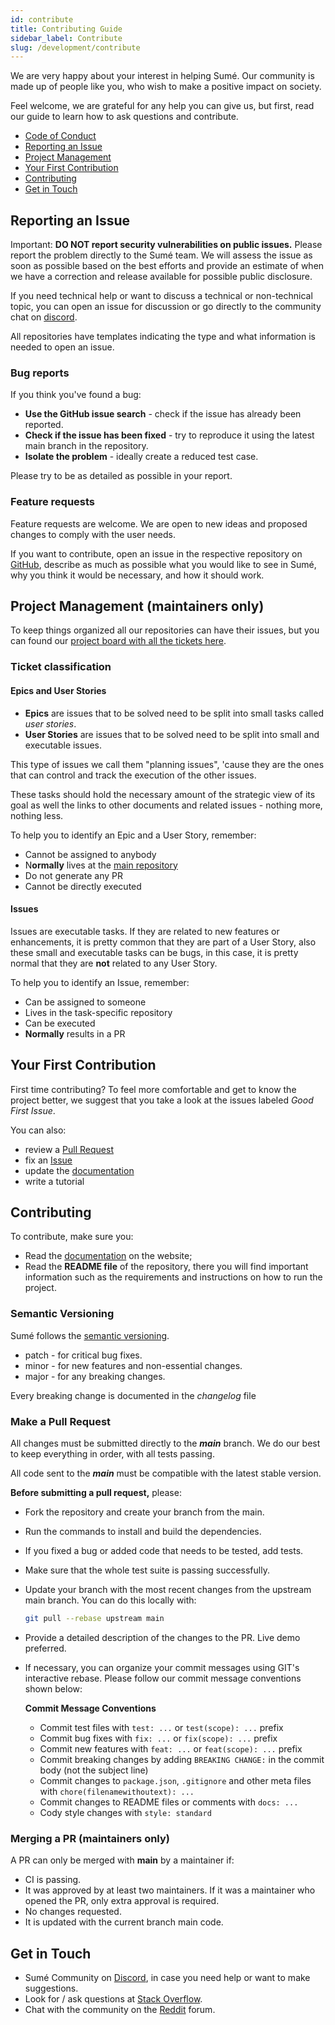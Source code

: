 ```yaml
---
id: contribute
title: Contributing Guide
sidebar_label: Contribute
slug: /development/contribute
---
```


We are very happy about your interest in helping Sumé. Our community is made up of people like you, who wish to make a positive impact on society.

Feel welcome, we are grateful for any help you can give us, but first, read our guide to learn how to ask questions and contribute.

- [Code of Conduct](/docs/conduct)
- [Reporting an Issue](/docs/development/contribute#reporting-an-issue)
- [Project Management](/docs/development/contribute#project-management-maintainers-only)
- [Your First Contribution](/docs/development/contribute#your-first-contribution)
- [Contributing](/docs/development/contribute#contributing)
- [Get in Touch](/docs/development/contribute#get-in-touch)

## Reporting an Issue

Important: **DO NOT report security vulnerabilities on public issues.** Please report the problem directly to the Sumé team. We will assess the issue as soon as possible based on the best efforts and provide an estimate of when we have a correction and release available for possible public disclosure.

If you need technical help or want to discuss a technical or non-technical topic, you can open an issue for discussion or go directly to the community chat on [discord](https://discord.com/invite/aaJzjBunTZ).

All repositories have templates indicating the type and what information is needed to open an issue.

### Bug reports

If you think you've found a bug:

- **Use the GitHub issue search** - check if the issue has already been reported.
- **Check if the issue has been fixed** - try to reproduce it using the latest main branch in the repository.
- **Isolate the problem** - ideally create a reduced test case.

Please try to be as detailed as possible in your report.

### Feature requests

Feature requests are welcome. We are open to new ideas and proposed changes to comply with the user needs.

If you want to contribute, open an issue in the respective repository on [GitHub](https://github.com/sumelms), describe as much as possible what you would like to see in Sumé, why you think it would be necessary, and how it should work.

## Project Management (maintainers only)

To keep things organized all our repositories can have their issues, but you can found our [project board with all the tickets here](https://github.com/orgs/sumelms/projects/1).

### Ticket classification

#### Epics and User Stories

- **Epics** are issues that to be solved need to be split into small tasks called *user stories*.
- **User Stories** are issues that to be solved need to be split into small and executable issues.

This type of issues we call them "planning issues", 'cause they are the ones that can control and track the execution of the other issues.

These tasks should hold the necessary amount of the strategic view of its goal as well the links to other documents and related issues - nothing more, nothing less.

To help you to identify an Epic and a User Story, remember:

- Cannot be assigned to anybody
- N**ormally** lives at the [main repository](https://github.com/sumelms/sumelms)
- Do not generate any PR
- Cannot be directly executed

#### Issues

Issues are executable tasks. If they are related to new features or enhancements, it is pretty common that they are part of a User Story, also these small and executable tasks can be bugs, in this case, it is pretty normal that they are **not** related to any User Story.

To help you to identify an Issue, remember:

- Can be assigned to someone
- Lives in the task-specific repository
- Can be executed
- **Normally** results in a PR

## Your First Contribution

First time contributing? To feel more comfortable and get to know the project better, we suggest that you take a look at the issues labeled *Good First Issue*.

You can also:

- review a [Pull Request](https://github.com/sumelms)
- fix an [Issue](https://github.com/sumelms)
- update the [documentation](https://github.com/sumelms/website/tree/main/docs)
- write a tutorial

## Contributing

To contribute, make sure you:

- Read the [documentation](https://sumelms.com/docs/) on the website;
- Read the **README file** of the repository, there you will find important information such as the requirements and instructions on how to run the project.

### Semantic Versioning

Sumé follows the [semantic versioning](https://semver.org/).

- patch - for critical bug fixes.
- minor - for new features and non-essential changes.
- major - for any breaking changes.

Every breaking change is documented in the *changelog* file

### Make a Pull Request

All changes must be submitted directly to the ***main*** branch.  We do our best to keep everything in order, with all tests passing.

All code sent to the ***main*** must be compatible with the latest stable version.

**Before submitting a pull request,** please:

- Fork the repository and create your branch from the main.
- Run the commands to install and build the dependencies.
- If you fixed a bug or added code that needs to be tested, add tests.
- Make sure that the whole test suite is passing successfully.
- Update your branch with the most recent changes from the upstream main branch. You can do this locally with:

  ```sh
  git pull --rebase upstream main
  ```

- Provide a detailed description of the changes to the PR. Live demo preferred.
- If necessary, you can organize your commit messages using GIT's interactive rebase. Please follow our commit message conventions shown below:

  **Commit Message Conventions**

    - Commit test files with `test: ...` or `test(scope): ...` prefix
    - Commit bug fixes with `fix: ...` or `fix(scope): ...` prefix
    - Commit new features with `feat: ...` or `feat(scope): ...` prefix
    - Commit breaking changes by adding `BREAKING CHANGE:` in the commit body (not the subject line)
    - Commit changes to `package.json`, `.gitignore` and other meta files with `chore(filenamewithoutext): ...`
    - Commit changes to README files or comments with `docs: ...`
    - Cody style changes with `style: standard`



 ### Merging a PR (maintainers only)

 A PR can only be merged with **main** by a maintainer if:

 - CI is passing.
 - It was approved by at least two maintainers. If it was a maintainer who opened the PR, only extra approval is required.
 - No changes requested.
 - It is updated with the current branch main code.

## Get in Touch

  - Sumé Community on [Discord](https://discord.com/invite/aaJzjBunTZ), in case you need help or want to make suggestions.
  - Look for / ask questions at [Stack Overflow](https://stackoverflow.com/questions/tagged/sumelms).
  - Chat with the community on the [Reddit](https://new.reddit.com/r/sumelms/) forum.

